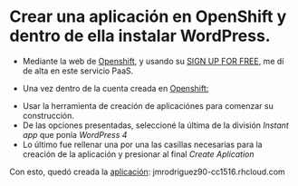Crear una aplicación en OpenShift y dentro de ella instalar WordPress.
======================================================================

* Mediante la web de [Openshift](https://www.openshift.com/), y usando su [SIGN UP FOR FREE](https://www.openshift.com/app/account/new), me dí de alta en este servicio PaaS.

* Una vez dentro de la cuenta creada en [Openshift:](https://www.openshift.com/)
 - Usar la herramienta de creación de aplicaciónes para comenzar su construcción.
 - De las opciones presentadas, seleccioné la última de la división *Instant app* que ponía *WordPress 4*
 - Lo último fue rellenar una por una las casillas necesarias para la creación de la aplicación y presionar al final *Create Aplication*

Con esto, quedó creada la [aplicación](http://jmrodriguez90-cc1516.rhcloud.com): jmrodriguez90-cc1516.rhcloud.com
